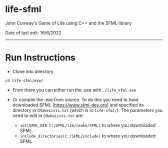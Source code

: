 # life-sfml

John Conway's Game of Life using C++ and the SFML library

Date of last edit: 16/6/2022

---

# Run Instructions

- Clone into directory
```
cd life-sfml/exe/
```
- From there you can either run the .exe with ```./life_sfml.exe```


- Or compile the .exe from source. To do this you need to have downloaded SFML
(https://www.sfml-dev.org) and specified its directory in ```CMakeLists.txt```
(which is in ```life-sfml/```).
The parameters you need to edit in ```CMakeLists.txt``` are:
  - ```set(SFML_DIR C:/SFML/lib/cmake/SFML)``` to where you downloaded SFML.
  - ```include_directories(C:/SFML/include)``` to where you downloaded SFML.
